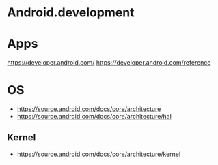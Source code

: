 # Android.development

# Apps
https://developer.android.com/ https://developer.android.com/reference

# OS
- https://source.android.com/docs/core/architecture
- https://source.android.com/docs/core/architecture/hal

## Kernel
- https://source.android.com/docs/core/architecture/kernel
